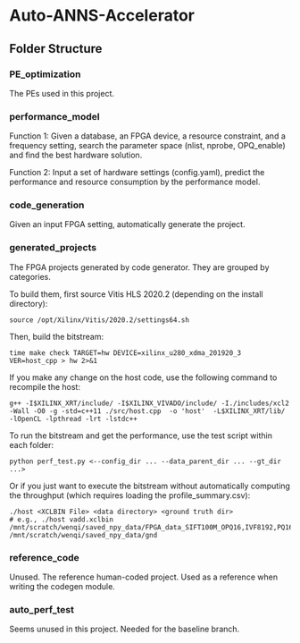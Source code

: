 # Auto-ANNS-Accelerator

## Folder Structure

### PE_optimization

The PEs used in this project.

### performance_model

Function 1: Given a database, an FPGA device, a resource constraint, and a frequency setting, search the parameter space (nlist, nprobe, OPQ_enable) and find the best hardware solution.

Function 2: Input a set of hardware settings (config.yaml), predict the performance and resource consumption by the performance model.

### code_generation

Given an input FPGA setting, automatically generate the project.

### generated_projects

The FPGA projects generated by code generator. They are grouped by categories.

To build them, first source Vitis HLS 2020.2 (depending on the install directory):

```
source /opt/Xilinx/Vitis/2020.2/settings64.sh 
```

Then, build the bitstream:

```
time make check TARGET=hw DEVICE=xilinx_u280_xdma_201920_3 VER=host_cpp > hw 2>&1
```

If you make any change on the host code, use the following command to recompile the host:

```
g++ -I$XILINX_XRT/include/ -I$XILINX_VIVADO/include/ -I./includes/xcl2 -Wall -O0 -g -std=c++11 ./src/host.cpp  -o 'host'  -L$XILINX_XRT/lib/ -lOpenCL -lpthread -lrt -lstdc++
```

To run the bitstream and get the performance, use the test script within each folder:

```
python perf_test.py <--config_dir ... --data_parent_dir ... --gt_dir ...>
```

Or if you just want to execute the bitstream without automatically computing the throughput (which requires loading the profile_summary.csv):

```
./host <XCLBIN File> <data directory> <ground truth dir>
# e.g., ./host vadd.xclbin /mnt/scratch/wenqi/saved_npy_data/FPGA_data_SIFT100M_OPQ16,IVF8192,PQ16_16_banks /mnt/scratch/wenqi/saved_npy_data/gnd
```

### reference_code

Unused. The reference human-coded project. Used as a reference when writing the codegen module.

### auto_perf_test

Seems unused in this project. Needed for the baseline branch.



